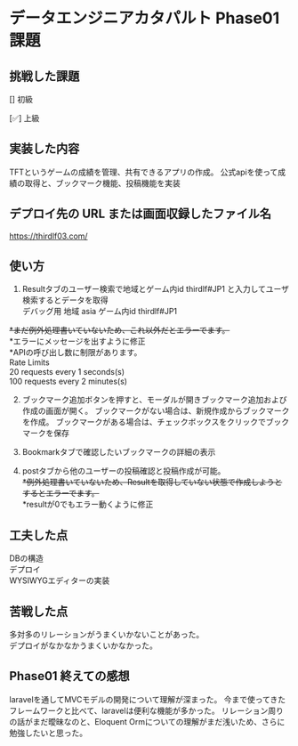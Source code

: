 # データエンジニアカタパルト Phase01 課題

## 挑戦した課題

[] 初級

[✅] 上級

## 実装した内容

TFTというゲームの成績を管理、共有できるアプリの作成。
公式apiを使って成績の取得と、ブックマーク機能、投稿機能を実装


## デプロイ先の URL または画面収録したファイル名

https://thirdlf03.com/

## 使い方

1. Resultタブのユーザー検索で地域とゲーム内id thirdlf#JP1 と入力してユーザ検索するとデータを取得  
デバッグ用 地域 asia ゲーム内id thirdlf#JP1  

~~*まだ例外処理書いていないため、これ以外だとエラーでます。~~  
*エラーにメッセージを出すように修正  
*APIの呼び出し数に制限があります。  
Rate Limits  
20 requests every 1 seconds(s)  
100 requests every 2 minutes(s)  

2. ブックマーク追加ボタンを押すと、モーダルが開きブックマーク追加および作成の画面が開く。
    ブックマークがない場合は、新規作成からブックマークを作成。
    ブックマークがある場合は、チェックボックスをクリックでブックマークを保存

3. Bookmarkタブで確認したいブックマークの詳細の表示

4. postタブから他のユーザーの投稿確認と投稿作成が可能。  
~~*例外処理書いていないため、Resultを取得していない状態で作成しようとするとエラーでます。~~  
*resultが0でもエラー動くように修正  

## 工夫した点
DBの構造  
デプロイ  
WYSIWYGエディターの実装  

## 苦戦した点
多対多のリレーションがうまくいかないことがあった。  
デプロイがなかなかうまくいかなかった。  

## Phase01 終えての感想
laravelを通してMVCモデルの開発について理解が深まった。
今まで使ってきたフレームワークと比べて、laravelは便利な機能が多かった。
リレーション周りの話がまだ曖昧なのと、Eloquent Ormについての理解がまだ浅いため、さらに勉強したいと思った。
